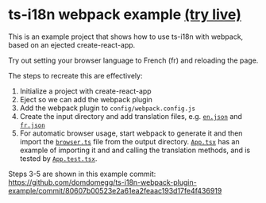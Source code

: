 # ts-i18n webpack example [(try live)](https://adamjones.me/ts-i18n-webpack-plugin-example/)

This is an example project that shows how to use ts-i18n with webpack, based on an ejected create-react-app.

Try out setting your browser language to French (fr) and reloading the page.

The steps to recreate this are effectively:

1. Initialize a project with create-react-app
2. Eject so we can add the webpack plugin
3. Add the webpack plugin to `config/webpack.config.js`
4. Create the input directory and add translation files, e.g. [`en.json`](./src/i18n/en.json) and [`fr.json`](./src/i18n/fr.json)
5. For automatic browser usage, start webpack to generate it and then import the [`browser.ts`](./src/i18n/browser.ts) file from the output directory. [`App.tsx`](./src/App.tsx) has an example of importing it and and calling the translation methods, and is tested by [`App.test.tsx`](./src/App.test.tsx).

Steps 3-5 are shown in this example commit: https://github.com/domdomegg/ts-i18n-webpack-plugin-example/commit/80607b00523e2a61ea2feaac193d17fe4f436919

